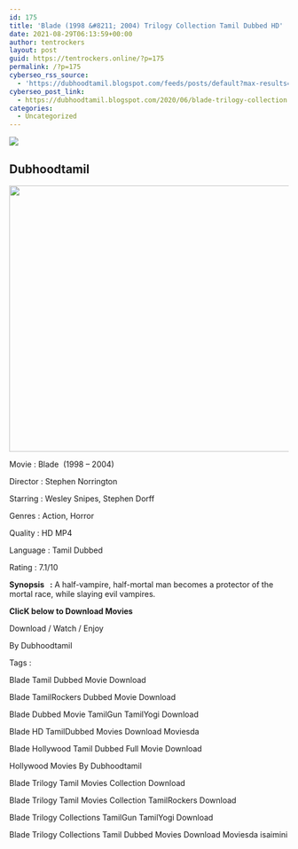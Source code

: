 ```yaml
---
id: 175
title: 'Blade (1998 &#8211; 2004) Trilogy Collection Tamil Dubbed HD'
date: 2021-08-29T06:13:59+00:00
author: tentrockers
layout: post
guid: https://tentrockers.online/?p=175
permalink: /?p=175
cyberseo_rss_source:
  - 'https://dubhoodtamil.blogspot.com/feeds/posts/default?max-results=150&start-index=301'
cyberseo_post_link:
  - https://dubhoodtamil.blogspot.com/2020/06/blade-trilogy-collection.html
categories:
  - Uncategorized
---
```

<div class="media_block">
  <img src="https://1.bp.blogspot.com/-cINGovKfqLY/XtfLqB2zp2I/AAAAAAAABY8/nNgt19NjLLcTc6ZVA0_-povkJqXnhxqagCNcBGAsYHQ/s72-c/dzazizaz0dg21.png" class="media_thumbnail" />
</div>

<div dir="ltr" trbidi="on" readability="33.833169774289">
  <h2>
    <span>Dubhoodtamil</span>
  </h2>
  
  <div class="separator">
    <a href="https://1.bp.blogspot.com/-cINGovKfqLY/XtfLqB2zp2I/AAAAAAAABY8/nNgt19NjLLcTc6ZVA0_-povkJqXnhxqagCNcBGAsYHQ/s1600/dzazizaz0dg21.png" imageanchor="1"><img loading="lazy" border="0" data-original-height="1200" data-original-width="1600" height="480" src="https://1.bp.blogspot.com/-cINGovKfqLY/XtfLqB2zp2I/AAAAAAAABY8/nNgt19NjLLcTc6ZVA0_-povkJqXnhxqagCNcBGAsYHQ/s640/dzazizaz0dg21.png" width="640" /></a>
  </div>
  
  <p>
    <span>Movie<span> </span>:<span> </span>Blade&nbsp; (1998 &#8211; 2004)</span>
  </p>
  
  <p>
    <span>Director<span> </span>:<span> </span>Stephen Norrington</span>
  </p>
  
  <p>
    <span>Starring<span> </span>:<span> </span>Wesley Snipes, Stephen Dorff</span>
  </p>
  
  <p>
    <span>Genres<span> </span>:<span> </span>Action, Horror</span>
  </p>
  
  <p>
    <span>Quality<span> </span>:<span> </span>HD MP4</span>
  </p>
  
  <p>
    <span>Language<span> </span>:<span> </span>Tamil Dubbed</span>
  </p>
  
  <p>
    <span>Rating<span> </span>:<span> </span>7.1/10</span>
  </p>
  
  <p>
    <span><b>Synopsis&nbsp; &nbsp;:</b> A half-vampire, half-mortal man becomes a protector of the mortal race, while slaying evil vampires.</span>
  </p>
  
  <p>
    <span><b>ClicK below to Download Movies</b></span>
  </p>
  
  <p>
    <span>Download / Watch / Enjoy</span>
  </p>
  
  <p>
    <span>By Dubhoodtamil</span>
  </p>
  
  <p>
    <span>Tags :</span>
  </p>
  
  <p>
    <span>Blade Tamil Dubbed Movie Download</span>
  </p>
  
  <p>
    <span>Blade TamilRockers Dubbed Movie Download</span>
  </p>
  
  <p>
    <span>Blade Dubbed Movie TamilGun TamilYogi Download</span>
  </p>
  
  <p>
    <span>Blade HD TamilDubbed Movies Download Moviesda</span>
  </p>
  
  <p>
    <span>Blade Hollywood Tamil Dubbed Full Movie Download</span>
  </p>
  
  <p>
    <span>Hollywood Movies By Dubhoodtamil&nbsp;&nbsp;</span>
  </p>
  
  <p>
    <span>Blade Trilogy Tamil Movies Collection Download</span>
  </p>
  
  <p>
    <span>Blade Trilogy Tamil Movies Collection TamilRockers Download</span>
  </p>
  
  <p>
    <span>Blade Trilogy Collections TamilGun TamilYogi Download</span>
  </p>
  
  <p>
    <span>Blade Trilogy Collections Tamil Dubbed Movies Download Moviesda isaimini</span>
  </p>
</div>